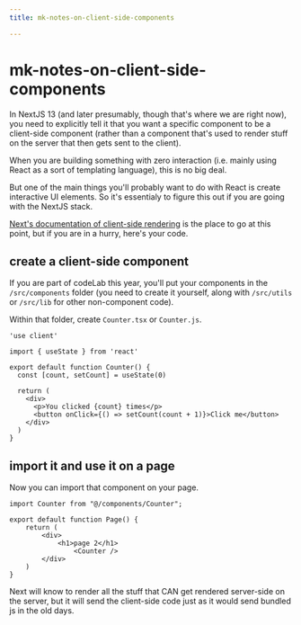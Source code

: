 ```yaml
---
title: mk-notes-on-client-side-components

---
```


# mk-notes-on-client-side-components

In NextJS 13 (and later presumably, though that's where we are right now), you need to explicitly tell it that you want a specific component to be a client-side component (rather than a component that's used to render stuff on the server that then gets sent to the client). 

When you are building something with zero interaction (i.e. mainly using React as a sort of templating language), this is no big deal. 

But one of the main things you'll probably want to do with React is create interactive UI elements. So it's essentialy to figure this out if you are going with the NextJS stack.

[Next's documentation of client-side rendering](https://nextjs.org/docs/app/building-your-application/rendering/client-components) is the place to go at this point, but if you are in a hurry, here's your code.

## create a client-side component

If you are part of codeLab this year, you'll put your components in the `/src/components` folder (you need to create it yourself, along with `/src/utils` or `/src/lib` for other non-component code).

Within that folder, create `Counter.tsx` or `Counter.js`. 

```
'use client'
 
import { useState } from 'react'
 
export default function Counter() {
  const [count, setCount] = useState(0)
 
  return (
    <div>
      <p>You clicked {count} times</p>
      <button onClick={() => setCount(count + 1)}>Click me</button>
    </div>
  )
}
```

## import it and use it on a page

Now you can import that component on your page. 

```
import Counter from "@/components/Counter";

export default function Page() {
    return (
        <div>
            <h1>page 2</h1>
                <Counter />
        </div>
    )
}
```

Next will know to render all the stuff that CAN get rendered server-side on the server, but it will send the client-side code just as it would send bundled js in the old days.